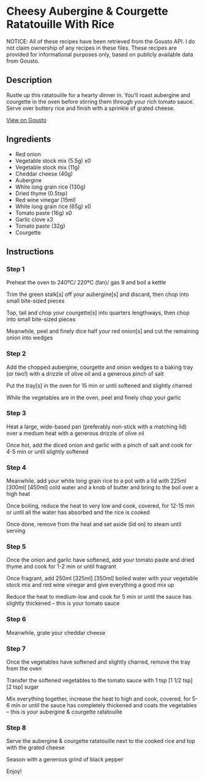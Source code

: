 # Cheesy Aubergine & Courgette Ratatouille With Rice

NOTICE: All of these recipes have been retrieved from the Gousto API. I do not claim ownership of any recipes in these files. These recipes are provided for informational purposes only, based on publicly available data from Gousto.

## Description

Rustle up this ratatouille for a hearty dinner in. You’ll roast aubergine and courgette in the oven before stirring them through your rich tomato sauce. Serve over buttery rice and finish with a sprinkle of grated cheese. 

[View on Gousto](https://www.gousto.co.uk/recipes/cookbook/cheesy-aubergine-courgette-ratatouille-with-rice)

## Ingredients

- Red onion
- Vegetable stock mix (5.5g) x0
- Vegetable stock mix (11g)
- Cheddar cheese (40g)
- Aubergine
- White long grain rice (130g)
- Dried thyme (0.5tsp)
- Red wine vinegar (15ml)
- White long grain rice (65g) x0
- Tomato paste (16g) x0
- Garlic clove x3
- Tomato paste (32g)
- Courgette

## Instructions


### Step 1

Preheat the oven to 240ºC/ 220ºC (fan)/ gas 9 and boil a kettle

Trim the green stalk[s] off your aubergine[s] and discard, then chop into small bite-sized pieces

Top, tail and chop your courgette[s] into quarters lengthways, then chop into small bite-sized pieces

Meanwhile, peel and finely dice half your red onion[s] and cut the remaining onion into wedges


### Step 2

Add the chopped aubergine, courgette and onion wedges to a baking tray (or two!) with a drizzle of olive oil and a generous pinch of salt

Put the tray[s] in the oven for 15 min or until softened and slightly charred

While the vegetables are in the oven, peel and finely chop your garlic


### Step 3

Heat a large, wide-based pan (preferably non-stick with a matching lid) over a medium heat with a generous drizzle of olive oil

Once hot, add the diced onion and garlic with a pinch of salt and cook for 4-5 min or until slightly softened


### Step 4

Meanwhile, add your white long grain rice to a pot with a lid with 225ml <span class="text-purple">[300ml] </span><span class="text-danger">[450ml]</span> cold water and a knob of butter and bring to the boil over a high heat

Once boiling, reduce the heat to very low and cook, covered, for 12-15 min or until all the water has absorbed and the rice is cooked

Once done, remove from the heat and set aside (lid on) to steam until serving


### Step 5

Once the onion and garlic have softened, add your tomato paste and dried thyme and cook for 1-2 min or until fragrant

Once fragrant, add 250ml <span class="text-purple">[325ml]</span> <span class="text-danger">[350ml]</span> boiled water with your vegetable stock mix and red wine vinegar and give everything a good mix up

Reduce the heat to medium-low and cook for 5 min or until the sauce has slightly thickened – this is your tomato sauce


### Step 6

Meanwhile, grate your cheddar cheese


### Step 7

Once the vegetables have softened and slightly charred, remove the tray from the oven

Transfer the softened vegetables to the tomato sauce with 1 tsp<span class="text-danger"> </span><span class="text-purple">[1 1/2 tsp]</span><span class="text-danger"> [2 tsp]</span> sugar

Mix everything together, increase the heat to high and cook, covered, for 5-6 min or until the sauce has completely thickened and coats the vegetables – this is your aubergine & courgette ratatouille

### Step 8

Serve the aubergine & courgette ratatouille next to the cooked rice and top with the grated cheese

Season with a generous grind of black pepper

Enjoy!

